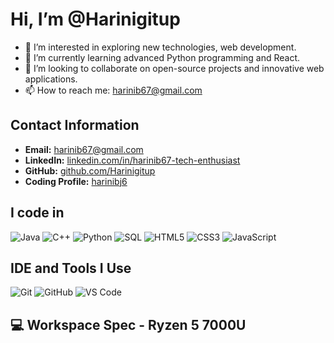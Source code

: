 # Hi, I’m @Harinigitup

- 👀 I’m interested in exploring new technologies, web development.
- 🌱 I’m currently learning advanced Python programming and React.
- 💞️ I’m looking to collaborate on open-source projects and innovative web applications.
- 📫 How to reach me: [harinib67@gmail.com](mailto:harinib67@gmail.com)



## Contact Information
- **Email:** [harinib67@gmail.com](mailto:harinib67@gmail.com)
- **LinkedIn:** [linkedin.com/in/harinib67-tech-enthusiast](https://linkedin.com/in/harinib67-tech-enthusiast)
- **GitHub:** [github.com/Harinigitup](https://github.com/Harinigitup)
- **Coding Profile:** [harinibj6](https://harinibj6)

## I code in
<p>
  <img src="https://img.shields.io/badge/Java-007396?style=for-the-badge&logo=java&logoColor=white" alt="Java" />
  <img src="https://img.shields.io/badge/C++-00599C?style=for-the-badge&logo=cplusplus&logoColor=white" alt="C++" />
  <img src="https://img.shields.io/badge/Python-3776AB?style=for-the-badge&logo=python&logoColor=white" alt="Python" />
  <img src="https://img.shields.io/badge/SQL-4479A1?style=for-the-badge&logo=postgresql&logoColor=white" alt="SQL" />
  <img src="https://img.shields.io/badge/HTML5-E34F26?style=for-the-badge&logo=html5&logoColor=white" alt="HTML5" />
  <img src="https://img.shields.io/badge/CSS3-1572B6?style=for-the-badge&logo=css3&logoColor=white" alt="CSS3" />
  <img src="https://img.shields.io/badge/JavaScript-F7DF1E?style=for-the-badge&logo=javascript&logoColor=black" alt="JavaScript" />
</p>

## IDE and Tools I Use
<p>
  <img src="https://img.shields.io/badge/Git-F05032?style=for-the-badge&logo=git&logoColor=white" alt="Git" />
  <img src="https://img.shields.io/badge/GitHub-181717?style=for-the-badge&logo=github&logoColor=white" alt="GitHub" />
  <img src="https://img.shields.io/badge/Visual_Studio_Code-007ACC?style=for-the-badge&logo=visualstudiocode&logoColor=white" alt="VS Code" />
  
</p>

## 💻 Workspace Spec - Ryzen 5 7000U
<!---
Harinigitup/Harinigitup is a ✨ special ✨ repository because its `README.md` (this file) appears on your GitHub profile.
You can click the Preview link to take a look at your changes.
--->
